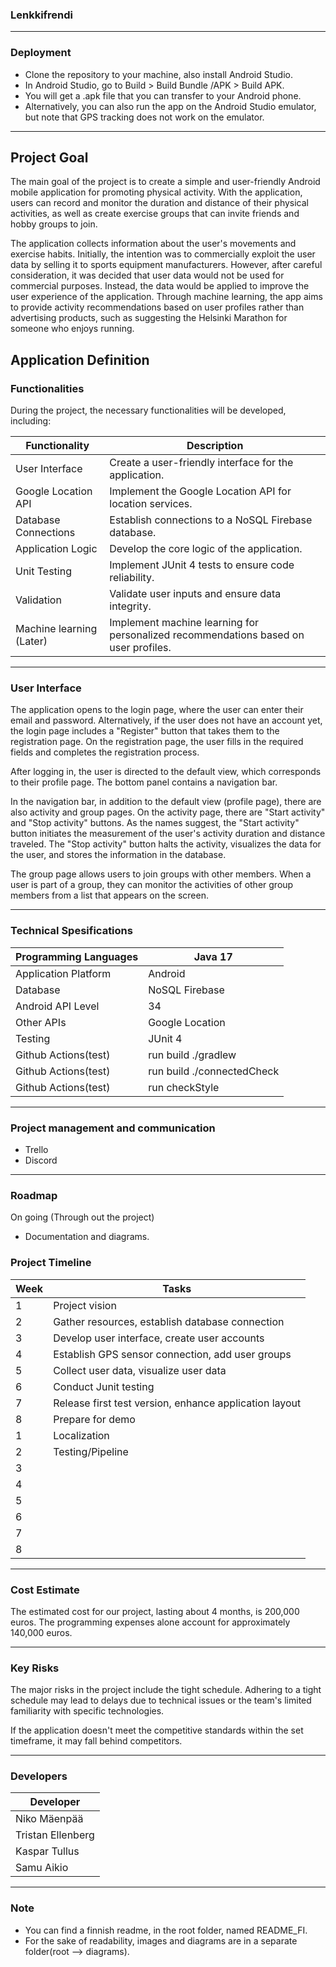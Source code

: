 ### Lenkkifrendi
---
### Deployment

- Clone the repository to your machine, also install Android Studio.
- In Android Studio, go to Build > Build Bundle /APK > Build APK.
- You will get a .apk file that you can transfer to your Android phone.
- Alternatively, you can also run the app on the Android Studio emulator, but note that GPS tracking does not work on the emulator.

---
## Project Goal

The main goal of the project is to create a simple and user-friendly Android mobile application for promoting physical activity.
With the application, users can record and monitor the duration and distance of their physical activities,
as well as create exercise groups that can invite friends and hobby groups to join.

The application collects information about the user's movements and exercise habits. Initially, the intention was to commercially exploit the user data by selling it to sports equipment manufacturers. However, after careful consideration, it was decided that user data would not be used for commercial purposes. Instead, the data would be applied to improve the user experience of the application. Through machine learning, the app aims to provide activity recommendations based on user profiles rather than advertising products, such as suggesting the Helsinki Marathon for someone who enjoys running.

## Application Definition

### Functionalities

During the project, the necessary functionalities will be developed, including:

| Functionality            | Description                                                                                             |
|--------------------------|---------------------------------------------------------------------------------------------------------|
| User Interface           | Create a user-friendly interface for the application.                                                    |
| Google Location API      | Implement the Google Location API for location services.                                                  |
| Database Connections     | Establish connections to a NoSQL Firebase database.                                                        |
| Application Logic        | Develop the core logic of the application.                                                               |
| Unit Testing             | Implement JUnit 4 tests to ensure code reliability.                                                      |
| Validation               | Validate user inputs and ensure data integrity.                                                          |
| Machine learning (Later) | Implement machine learning for personalized recommendations based on user profiles.                      |

---

### User Interface

The application opens to the login page, where the user can enter their email and password. Alternatively, if the user does not have an account yet, the login page includes a "Register" button that takes them to the registration page. On the registration page, the user fills in the required fields and completes the registration process.

After logging in, the user is directed to the default view, which corresponds to their profile page. The bottom panel contains a navigation bar.

In the navigation bar, in addition to the default view (profile page), there are also activity and group pages. On the activity page, there are "Start activity" and "Stop activity" buttons. As the names suggest, the "Start activity" button initiates the measurement of the user's activity duration and distance traveled. The "Stop activity" button halts the activity, visualizes the data for the user, and stores the information in the database.

The group page allows users to join groups with other members. When a user is part of a group, they can monitor the activities of other group members from a list that appears on the screen.

---       

### Technical Spesifications

| Programming Languages | Java 17                    |
|-----------------------|----------------------------|
| Application Platform  | Android                    |
| Database              | NoSQL Firebase             |
| Android API Level     | 34                         |
| Other APIs            | Google Location            |
| Testing               | JUnit 4                    |
| Github Actions(test)  | run build ./gradlew        |
| Github Actions(test)  | run build ./connectedCheck |
| Github Actions(test)  | run checkStyle             |


---

### Project management and communication
- Trello
- Discord

---

### Roadmap

On going (Through out the project)

- Documentation and diagrams.

### Project Timeline

| Week | Tasks                                                 |
|------|-------------------------------------------------------|
| 1    | Project vision                                        |
| 2    | Gather resources, establish database connection       |
| 3    | Develop user interface, create user accounts          |
| 4    | Establish GPS sensor connection, add user groups      |
| 5    | Collect user data, visualize user data                |
| 6    | Conduct Junit testing                                 |
| 7    | Release first test version, enhance application layout |
| 8    | Prepare for demo                                      |
| 1    | Localization                                          |
| 2    | Testing/Pipeline                                      |
| 3    |                                                       |
| 4    |                                                       |
| 5    |                                                       |
| 6    |                                                       |
| 7    |                                                       |
| 8    |                                                       |

---

### Cost Estimate

The estimated cost for our project, lasting about 4 months, is 200,000 euros. The programming expenses alone account for approximately 140,000 euros.

---

### Key Risks

The major risks in the project include the tight schedule. Adhering to a tight schedule may lead to delays due to technical issues or the team's limited familiarity with specific technologies.

If the application doesn't meet the competitive standards within the set timeframe, it may fall behind competitors.

---

### Developers

| Developer          |
|--------------------|
| Niko Mäenpää       |
| Tristan Ellenberg  |
| Kaspar Tullus      |
| Samu Aikio         |

---

### Note
- You can find a finnish readme, in the root folder, named README_FI.
- For the sake of readability, images and diagrams are in a separate folder(root --> diagrams).